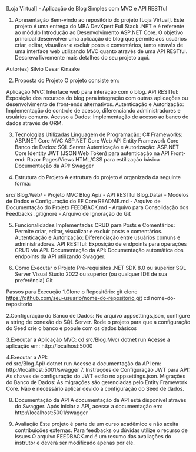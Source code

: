 [Loja Virtual] - Aplicação de Blog Simples com MVC e API RESTful

1. Apresentação
Bem-vindo ao repositório do projeto [Loja Virtual]. Este projeto é uma entrega do MBA DevXpert Full Stack .NET e é referente ao módulo Introdução ao Desenvolvimento ASP.NET Core. O objetivo principal desenvolver uma aplicação de blog que permite aos usuários criar, editar, visualizar e excluir posts e comentários, tanto através de uma interface web utilizando MVC quanto através de uma API RESTful. Descreva livremente mais detalhes do seu projeto aqui.

Autor(es)
Silvio Cesar Kinaake

2. Proposta do Projeto
O projeto consiste em:

Aplicação MVC: Interface web para interação com o blog.
API RESTful: Exposição dos recursos do blog para integração com outras aplicações ou desenvolvimento de front-ends alternativos.
Autenticação e Autorização: Implementação de controle de acesso, diferenciando administradores e usuários comuns.
Acesso a Dados: Implementação de acesso ao banco de dados através de ORM.

3. Tecnologias Utilizadas
Linguagem de Programação: C#
Frameworks:
  ASP.NET Core MVC
  ASP.NET Core Web API
  Entity Framework Core
  Banco de Dados: SQL Server
  Autenticação e Autorização:
  ASP.NET Core Identity
  JWT (JSON Web Token) para autenticação na API
Front-end:
  Razor Pages/Views
  HTML/CSS para estilização básica
Documentação da API: Swagger

4. Estrutura do Projeto
A estrutura do projeto é organizada da seguinte forma:

src/
  Blog.Web/ - Projeto MVC
  Blog.Api/ - API RESTful
  Blog.Data/ - Modelos de Dados e Configuração do EF Core
README.md - Arquivo de Documentação do Projeto
FEEDBACK.md - Arquivo para Consolidação dos Feedbacks
.gitignore - Arquivo de Ignoração do Git

5. Funcionalidades Implementadas
  CRUD para Posts e Comentários: Permite criar, editar, visualizar e excluir posts e comentários.
  Autenticação e Autorização: Diferenciação entre usuários comuns e administradores.
  API RESTful: Exposição de endpoints para operações CRUD via API.
  Documentação da API: Documentação automática dos endpoints da API utilizando Swagger.

6. Como Executar o Projeto
Pré-requisitos
  .NET SDK 8.0 ou superior
  SQL Server
  Visual Studio 2022 ou superior (ou qualquer IDE de sua preferência)
  Git

Passos para Execução
  1.Clone o Repositório:
    git clone https://github.com/seu-usuario/nome-do-repositorio.git
    cd nome-do-repositorio

  2.Configuração do Banco de Dados:
    No arquivo appsettings.json, configure a string de conexão do SQL Server.
    Rode o projeto para que a configuração do Seed crie o banco e popule com os dados básicos

  3.Executar a Aplicação MVC:
    cd src/Blog.Mvc/
    dotnet run
    Acesse a aplicação em: http://localhost:5000

  4.Executar a API:    
    cd src/Blog.Api/
    dotnet run
    Acesse a documentação da API em: http://localhost:5001/swagger
7. Instruções de Configuração
  JWT para API: As chaves de configuração do JWT estão no appsettings.json.
  Migrações do Banco de Dados: As migrações são gerenciadas pelo Entity Framework Core. Não é necessário aplicar devido a configuração do Seed de dados.

8. Documentação da API
   A documentação da API está disponível através do Swagger. Após iniciar a API, acesse a documentação em:
   http://localhost:5001/swagger

9. Avaliação
  Este projeto é parte de um curso acadêmico e não aceita contribuições externas.
  Para feedbacks ou dúvidas utilize o recurso de Issues
  O arquivo FEEDBACK.md é um resumo das avaliações do instrutor e deverá ser modificado apenas por ele.
    

  

  
  
  


  
  




